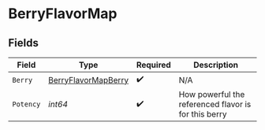 # BerryFlavorMap


## Fields

| Field                                                             | Type                                                              | Required                                                          | Description                                                       |
| ----------------------------------------------------------------- | ----------------------------------------------------------------- | ----------------------------------------------------------------- | ----------------------------------------------------------------- |
| `Berry`                                                           | [BerryFlavorMapBerry](../../models/shared/berryflavormapberry.md) | :heavy_check_mark:                                                | N/A                                                               |
| `Potency`                                                         | *int64*                                                           | :heavy_check_mark:                                                | How powerful the referenced flavor is for this berry              |